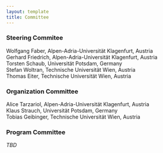 ```yaml
---
layout: template
title: Committee
---
```


### Steering Commitee

Wolfgang Faber, Alpen-Adria-Universität Klagenfurt, Austria \
Gerhard Friedrich, Alpen-Adria-Universität Klagenfurt, Austria \
Torsten Schaub, Universität Potsdam, Germany \
Stefan Woltran, Technische Universität Wien, Austria \
Thomas Eiter, Technische Universität Wien, Austria

### Organization Committee

Alice Tarzariol, Alpen-Adria-Universität Klagenfurt, Austria \
Klaus Strauch, Universität Potsdam, Germany \
Tobias Geibinger, Technische Universität Wien, Austria

### Program Committee
_TBD_